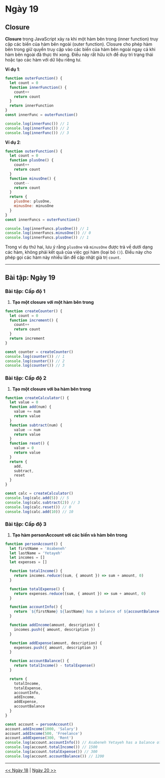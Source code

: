 # Ngày 19

## Closure

**Closure** trong JavaScript xảy ra khi một hàm bên trong (inner function) truy cập các biến của hàm bên ngoài (outer function). Closure cho phép hàm bên trong giữ quyền truy cập vào các biến của hàm bên ngoài ngay cả khi hàm bên ngoài đã thực thi xong. Điều này rất hữu ích để duy trì trạng thái hoặc tạo các hàm với dữ liệu riêng tư.

**Ví dụ 1**:

```js
function outerFunction() {
  let count = 0
  function innerFunction() {
    count++
    return count
  }
  return innerFunction
}
const innerFunc = outerFunction()

console.log(innerFunc()) // 1
console.log(innerFunc()) // 2
console.log(innerFunc()) // 3
```

**Ví dụ 2**:

```js
function outerFunction() {
  let count = 0
  function plusOne() {
    count++
    return count
  }
  function minusOne() {
    count--
    return count
  }
  return {
    plusOne: plusOne,
    minusOne: minusOne
  }
}
const innerFuncs = outerFunction()

console.log(innerFuncs.plusOne()) // 1
console.log(innerFuncs.minusOne()) // 0
console.log(innerFuncs.plusOne()) // 1
```

Trong ví dụ thứ hai, lưu ý rằng `plusOne` và `minusOne` được trả về dưới dạng các hàm, không phải kết quả của việc gọi hàm (loại bỏ `()`). Điều này cho phép gọi các hàm này nhiều lần để cập nhật giá trị `count`.

---

## Bài tập: Ngày 19

### Bài tập: Cấp độ 1

1. **Tạo một closure với một hàm bên trong**

```js
function createCounter() {
  let count = 0
  function increment() {
    count++
    return count
  }
  return increment
}

const counter = createCounter()
console.log(counter()) // 1
console.log(counter()) // 2
console.log(counter()) // 3
```

### Bài tập: Cấp độ 2

1. **Tạo một closure với ba hàm bên trong**

```js
function createCalculator() {
  let value = 0
  function add(num) {
    value += num
    return value
  }
  function subtract(num) {
    value -= num
    return value
  }
  function reset() {
    value = 0
    return value
  }
  return {
    add,
    subtract,
    reset
  }
}

const calc = createCalculator()
console.log(calc.add(5)) // 5
console.log(calc.subtract(2)) // 3
console.log(calc.reset()) // 0
console.log(calc.add(10)) // 10
```

### Bài tập: Cấp độ 3

1. **Tạo hàm personAccount với các biến và hàm bên trong**

```js
function personAccount() {
  let firstName = 'Asabeneh'
  let lastName = 'Yetayeh'
  let incomes = []
  let expenses = []

  function totalIncome() {
    return incomes.reduce((sum, { amount }) => sum + amount, 0)
  }

  function totalExpense() {
    return expenses.reduce((sum, { amount }) => sum + amount, 0)
  }

  function accountInfo() {
    return `${firstName} ${lastName} has a balance of ${accountBalance()}. Total income: ${totalIncome()}, Total expense: ${totalExpense()}`
  }

  function addIncome(amount, description) {
    incomes.push({ amount, description })
  }

  function addExpense(amount, description) {
    expenses.push({ amount, description })
  }

  function accountBalance() {
    return totalIncome() - totalExpense()
  }

  return {
    totalIncome,
    totalExpense,
    accountInfo,
    addIncome,
    addExpense,
    accountBalance
  }
}

const account = personAccount()
account.addIncome(1000, 'Salary')
account.addIncome(500, 'Freelance')
account.addExpense(300, 'Rent')
console.log(account.accountInfo()) // Asabeneh Yetayeh has a balance of 1200. Total income: 1500, Total expense: 300
console.log(account.totalIncome()) // 1500
console.log(account.totalExpense()) // 300
console.log(account.accountBalance()) // 1200
```

---

[<< Ngày 18](./18.Promises.md) | [Ngày 20 >>](./20.Writing_Clean_Codes.md)